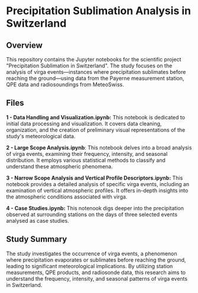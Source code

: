 # Precipitation Sublimation Analysis in Switzerland
## Overview
This repository contains the Jupyter notebooks for the scientific project "Precipitation Sublimation in Switzerland". The study focuses on the analysis of virga events—instances where precipitation sublimates before reaching the ground—using data from the Payerne measurement station, QPE data and radiosoundings from MeteoSwiss.

## Files
**1 - Data Handling and Visualization.ipynb:** This notebook is dedicated to initial data processing and visualization. It covers data cleaning, organization, and the creation of preliminary visual representations of the study's meteorological data.

**2 - Large Scope Analysis.ipynb**: This notebook delves into a broad analysis of virga events, examining their frequency, intensity, and seasonal distribution. It employs various statistical methods to classify and understand these atmospheric phenomena.

**3 - Narrow Scope Analysis and Vertical Profile Descriptors.ipynb:** This notebook provides a detailed analysis of specific virga events, including an examination of vertical atmospheric profiles. It offers in-depth insights into the atmospheric conditions associated with virga.

**4 - Case Studies.ipynb:** This notenook digs deeper into the precipitation observed at surrounding stations on the days of three selected events analysed as case studies. 

## Study Summary
The study investigates the occurrence of virga events, a phenomenon where precipitation evaporates or sublimates before reaching the ground, leading to significant meteorological implications. By utilizing station measurements, QPE products, and radiosonde data, this research aims to understand the frequency, intensity, and seasonal patterns of virga events in Switzerland.
